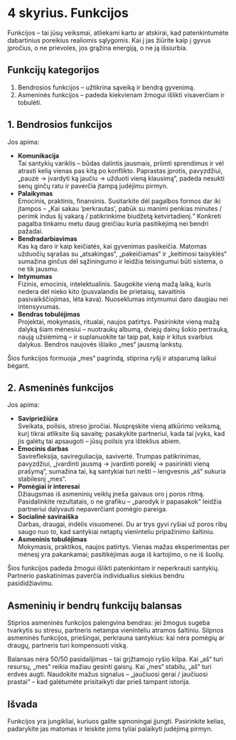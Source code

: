 # 4 skyrius. Funkcijos

Funkcijos – tai jūsų veiksmai, atliekami kartu ar atskirai, kad patenkintumėte dabartinius poreikius realiomis sąlygomis. Kai į jas žiūrite kaip į gyvus įpročius, o ne prievoles, jos grąžina energiją, o ne ją išsiurbia.

## Funkcijų kategorijos

1. Bendrosios funkcijos – užtikrina sąveiką ir bendrą gyvenimą.
2. Asmeninės funkcijos – padeda kiekvienam žmogui išlikti visaverčiam ir tobulėti.

## 1. Bendrosios funkcijos

Jos apima:

- **Komunikacija**<br/>
  Tai santykių variklis – būdas dalintis jausmais, priimti sprendimus ir vėl atrasti kelią vienas pas kitą po konflikto. Paprastas įprotis, pavyzdžiui, „pauzė → įvardyti ką jaučiu → užduoti vieną klausimą“, padeda nesukti senų ginčų ratu ir paverčia įtampą judėjimu pirmyn.
- **Palaikymas**<br/>
  Emocinis, praktinis, finansinis. Susitarkite dėl pagalbos formos dar iki įtampos – „Kai sakau ‘perkrautas’, pabūk su manimi penkias minutes / perimk indus šį vakarą / patikrinkime biudžetą ketvirtadienį.“ Konkreti pagalba tinkamu metu daug greičiau kuria pasitikėjimą nei bendri pažadai.
- **Bendradarbiavimas**<br/>
  Kas ką daro ir kaip keičiatės, kai gyvenimas pasikeičia. Matomas užduočių sąrašas su „atsakingas“, „pakeičiamas“ ir „keitimosi taisyklės“ sumažina ginčus dėl sąžiningumo ir leidžia teisingumui būti sistema, o ne tik jausmu.
- **Intymumas**<br/>
  Fizinis, emocinis, intelektualinis. Saugokite vieną mažą laiką, kuris nedera dėl nieko kito (pusvalandis be prietaisų, savaitinis pasivaikščiojimas, lėta kava). Nuoseklumas intymumui daro daugiau nei intensyvumas.
- **Bendras tobulėjimas**<br/>
  Projektai, mokymasis, ritualai, naujos patirtys. Pasirinkite vieną mažą dalyką šiam mėnesiui – nuotraukų albumą, dviejų dainų šokio pertrauką, naują užsiėmimą – ir suplanuokite tai taip pat, kaip ir kitus svarbius dalykus. Bendros naujovės išlaiko „mes“ jausmą lankstų.

Šios funkcijos formuoja „mes“ pagrindą, stiprina ryšį ir atsparumą laikui bėgant.

## 2. Asmeninės funkcijos

Jos apima:

- **Savipriežiūra**<br/>
  Sveikata, poilsis, streso įpročiai. Nuspręskite vieną atkūrimo veiksmą, kurį tikrai atliksite šią savaitę; pasakykite partneriui, kada tai įvyks, kad jis galėtų tai apsaugoti – jūsų poilsis yra išteklius abiem.
- **Emocinis darbas**<br/>
  Savirefleksija, savireguliacija, savivertė. Trumpas patikrinimas, pavyzdžiui, „įvardinti jausmą → įvardinti poreikį → pasirinkti vieną prašymą“, sumažina tai, ką santykiai turi nešti – lengvesnis „aš“ sukuria stabilesnį „mes“.
- **Pomėgiai ir interesai**<br/>
  Džiaugsmas iš asmeninių veiklų įneša gaivaus oro į poros ritmą. Pasidalinkite rezultatais, o ne grafiku – „parodyk ir papasakok“ leidžia partneriui dalyvauti nepaverčiant pomėgio pareiga.
- **Socialinė saviraiška**<br/>
  Darbas, draugai, indėlis visuomenei. Du ar trys gyvi ryšiai už poros ribų saugo nuo to, kad santykiai netaptų vieninteliu pripažinimo šaltiniu.
- **Asmeninis tobulėjimas**<br/>
  Mokymasis, praktikos, naujos patirtys. Vienas mažas eksperimentas per mėnesį yra pakankamai; pasitikėjimas auga iš kartojimo, o ne iš šuolių.

Šios funkcijos padeda žmogui išlikti patenkintam ir neperkrauti santykių. Partnerio paskatinimas paverčia individualius siekius bendru pasididžiavimu.

## Asmeninių ir bendrų funkcijų balansas

Stiprios asmeninės funkcijos palengvina bendras: jei žmogus sugeba tvarkytis su stresu, partneris netampa vieninteliu atramos šaltiniu. Silpnos asmeninės funkcijos, priešingai, perkrauna santykius: kai nėra pomėgių ar draugų, partneris turi kompensuoti viską.

Balansas nėra 50/50 pasidalijimas – tai grįžtamojo ryšio kilpa. Kai „aš“ turi resursų, „mes“ reikia mažiau gesinti gaisrų. Kai „mes“ stabilu, „aš“ turi erdvės augti. Naudokite mažus signalus – „jaučiuosi gerai / jaučiuosi prastai“ – kad galėtumėte prisitaikyti dar prieš tampant istorija.

## Išvada

Funkcijos yra jungikliai, kuriuos galite sąmoningai įjungti. Pasirinkite kelias, padarykite jas matomas ir leiskite joms tyliai palaikyti judėjimą pirmyn.
